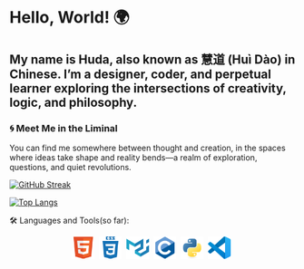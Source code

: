 # Hello, World! 🌍

## My name is Huda, also known as 慧道 (Huì Dào) in Chinese. I’m a designer, coder, and perpetual learner exploring the intersections of creativity, logic, and philosophy.

### 🌀 Meet Me in the Liminal
You can find me somewhere between thought and creation, in the spaces where ideas take shape and reality bends—a realm of exploration, questions, and quiet revolutions.

[![GitHub Streak](https://streak-stats.demolab.com?user=huda-hussein&theme=tokyonight-duo&date_format=j%20M%5B%20Y%5D&currStreakNum=0040FF)](https://git.io/streak-stats)

[![Top Langs](https://github-readme-stats.vercel.app/api/top-langs/?username=huda-hussein&layout=compact&theme=vision-friendly-dark)](https://github.com/anuraghazra/github-readme-stats)



🛠️ Languages and Tools(so far):
<div id="icons" align="center">
  <img src="https://github.com/devicons/devicon/blob/master/icons/html5/html5-original.svg" title="HTML5" alt="HTML" width="40" height="40"/>&nbsp;
  <img src="https://github.com/devicons/devicon/blob/master/icons/css3/css3-plain-wordmark.svg"  title="CSS3" alt="CSS" width="40" height="40"/>&nbsp;
  <img src="https://github.com/devicons/devicon/blob/master/icons/materialui/materialui-original.svg" title="Material UI" alt="Material UI" width="40"     height="40"/>&nbsp;
  <img src="https://github.com/devicons/devicon/blob/master/icons/c/c-original.svg" title="C" alt="C" width="40" height="40"/>&nbsp;
  <img src="https://github.com/devicons/devicon/blob/master/icons/python/python-original.svg" title="PYTHON" alt="PYTHON" width="40" height="40"/>&nbsp;
  <img src="https://github.com/devicons/devicon/blob/master/icons/vscode/vscode-original.svg" title="VSCODE" alt="VSCODE" width="40" height="40/">&nbsp;
</div>
